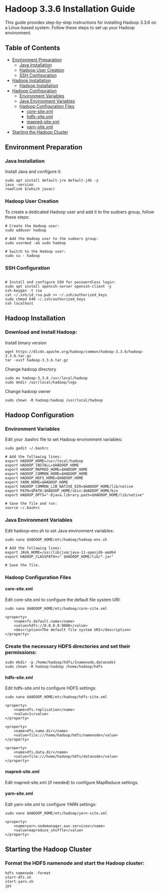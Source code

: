 # Hadoop 3.3.6 Installation Guide

This guide provides step-by-step instructions for installing Hadoop 3.3.6 on a Linux-based system. Follow these steps to set up your Hadoop environment.

## Table of Contents
- [Environment Preparation](#environment-preparation)
  - [Java Installation](#java-installation)
  - [Hadoop User Creation](#hadoop-user-creation)
  - [SSH Configuration](#ssh-configuration)
- [Hadoop Installation](#hadoop-installation)
  - [Hadoop Installation](#download_and_install_Hadoop)
- [Hadoop Configuration](#hadoop-configuration)
  - [Environment Variables](#environment-variables)
  - [Java Environment Variables](#java-environment-variables)
  - [Hadoop Configuration Files](#hadoop-configuration-files)
    - [core-site.xml](#core-site-xml)
    - [hdfs-site.xml](#hdfs-site-xml)
    - [mapred-site.xml](#mapred-site-xml)
    - [yarn-site.xml](#yarn-site-xml)
- [Starting the Hadoop Cluster](#starting-the-hadoop-cluster)

## Environment Preparation

### Java Installation

Install Java and configure it:

```shell
sudo apt install default-jre default-jdk -y
java -version
readlink $(which javac)
```

### Hadoop User Creation

To create a dedicated Hadoop user and add it to the sudoers group, follow these steps:

```shell
# Create the Hadoop user:
sudo adduser hadoop

# Add the Hadoop user to the sudoers group:
sudo usermod -aG sudo hadoop

# Switch to the Hadoop user:
sudo su - hadoop
```

### SSH Configuration
```shell

# Install and configure SSH for passwordless login:
sudo apt install openssh-server openssh-client -y
ssh-keygen -t rsa
cat ~/.ssh/id_rsa.pub >> ~/.ssh/authorized_keys
sudo chmod 640 ~/.ssh/authorized_keys
ssh localhost
```

## Hadoop Installation
### Download and install Hadoop:
Install binary version
```shell
wget https://dlcdn.apache.org/hadoop/common/hadoop-3.3.6/hadoop-3.3.6.tar.gz
tar -xvzf hadoop-3.3.6.tar.gz
```
Change hadoop directory
```shell
sudo mv hadoop-3.3.6 /usr/local/hadoop
sudo mkdir /usr/local/hadoop/logs
```
Change hadoop owner
```shell
sudo chown -R hadoop:hadoop /usr/local/hadoop
```
## Hadoop Configuration
### Environment Variables
Edit your .bashrc file to set Hadoop environment variables:

```shell
sudo gedit ~/.bashrc

# Add the following lines:
export HADOOP_HOME=/usr/local/hadoop
export HADOOP_INSTALL=$HADOOP_HOME
export HADOOP_MAPRED_HOME=$HADOOP_HOME
export HADOOP_COMMON_HOME=$HADOOP_HOME
export HADOOP_HDFS_HOME=$HADOOP_HOME
export YARN_HOME=$HADOOP_HOME
export HADOOP_COMMON_LIB_NATIVE_DIR=$HADOOP_HOME/lib/native
export PATH=$PATH:$HADOOP_HOME/sbin:$HADOOP_HOME/bin
export HADOOP_OPTS="-Djava.library.path=$HADOOP_HOME/lib/native"

# Save the file and run:
source ~/.bashrc
```

### Java Environment Variables
Edit hadoop-env.sh to set Java environment variables:

```shell
sudo nano $HADOOP_HOME/etc/hadoop/hadoop-env.sh

# Add the following lines:
export JAVA_HOME=/usr/lib/jvm/java-11-openjdk-amd64
export HADOOP_CLASSPATH+=" $HADOOP_HOME/lib/*.jar"

# Save the file.
```

### Hadoop Configuration Files
#### core-site.xml
Edit core-site.xml to configure the default file system URI:

```shell
sudo nano $HADOOP_HOME/etc/hadoop/core-site.xml
```
```shell
<property>
    <name>fs.default.name</name>
    <value>hdfs://0.0.0.0:9000</value>
    <description>The default file system URI</description>
</property>
```

### Create the necessary HDFS directories and set their permissions:

```shell
sudo mkdir -p /home/hadoop/hdfs/{namenode,datanode}
sudo chown -R hadoop:hadoop /home/hadoop/hdfs
```

#### hdfs-site.xml
Edit hdfs-site.xml to configure HDFS settings:

```shell
sudo nano $HADOOP_HOME/etc/hadoop/hdfs-site.xml

<property>
    <name>dfs.replication</name>
    <value>1</value>
</property>

<property>
    <name>dfs.name.dir</name>
    <value>file:///home/hadoop/hdfs/namenode</value>
</property>

<property>
    <name>dfs.data.dir</name>
    <value>file:///home/hadoop/hdfs/datanode</value>
</property>
```

#### mapred-site.xml
Edit mapred-site.xml (if needed) to configure MapReduce settings.

#### yarn-site.xml
Edit yarn-site.xml to configure YARN settings:

```shell
sudo nano $HADOOP_HOME/etc/hadoop/yarn-site.xml

<property>
    <name>yarn.nodemanager.aux-services</name>
    <value>mapreduce_shuffle</value>
</property>
```

## Starting the Hadoop Cluster
### Format the HDFS namenode and start the Hadoop cluster:

```shell
hdfs namenode -format
start-dfs.sh
start-yarn.sh
jps
```





